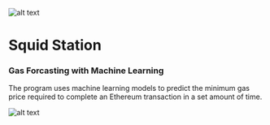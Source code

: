 ![alt text](https://github.com/dmintercept/eth_squid_station/blob/master/assets/squid-logo-1.png)

# Squid Station 
### Gas Forcasting with Machine Learning

The program uses machine learning models to predict the minimum gas price required to complete an Ethereum transaction in a set amount of time.

![alt text](https://github.com/dmintercept/eth_squid_station/blob/master/assets/App.png)

